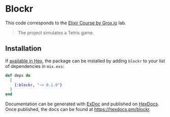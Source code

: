 # Blockr

This code corresponds to the [Elixir Course by Grox.io](https://grox.io/about-product/elixir) lab.

> The project simulates a Tetris game.

## Installation

If [available in Hex](https://hex.pm/docs/publish), the package can be installed
by adding `blockr` to your list of dependencies in `mix.exs`:

```elixir
def deps do
  [
    {:blockr, "~> 0.1.0"}
  ]
end
```

Documentation can be generated with [ExDoc](https://github.com/elixir-lang/ex_doc)
and published on [HexDocs](https://hexdocs.pm). Once published, the docs can
be found at <https://hexdocs.pm/blockr>.

